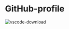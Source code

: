 # GitHub-profile

[![vscode-download](https://img.sheilds.io/badge/VSCode-download-blue)](https://code.visualstudio.com/)
